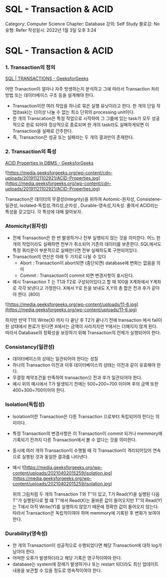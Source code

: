 # SQL - Transaction & ACID

Category: Computer Science
Chapter: Database
강의: Self Study
블로깅: No
유형: Refer
작성일시: 2022년 1월 3일 오후 3:24

# SQL - Transaction & ACID

### 1. Transaction의 정의

[SQL | TRANSACTIONS - GeeksforGeeks](https://www.geeksforgeeks.org/sql-transactions/?ref=gcse)

어떤 Tranaction이 얼마나 자주 방생하는지 분석하고 그에 따라서 Transaction 처리 방법 또는 데이터베이스 구조 등을 설계해야 한다.

- Transaction이란 여러 작업을 하나로 묶은 실행 유닛이라고 한다. 한 개의 단일 작업(task)는 더이상 나눌 수 없는 최소 단위의 processing unit이다.
- 한 개의 Transcation은 특정 작업으로 시작하여 그 그룹에 있는 task가 모두 성공적으로 완료 되어야 정상적으로 종료되며 한 개의 task라도 실패하게되면 이 Transaction을 실패로 간주한다.
- 즉, Transaction은 성공 또는 실패라는 두 개의 결과만이 존재한다.

### 2. Transaction의 특성

[ACID Properties in DBMS - GeeksforGeeks](https://www.geeksforgeeks.org/acid-properties-in-dbms/?ref=gcse)

![https://media.geeksforgeeks.org/wp-content/cdn-uploads/20191121102921/ACID-Properties.jpg](https://media.geeksforgeeks.org/wp-content/cdn-uploads/20191121102921/ACID-Properties.jpg)

Transaction은 데이터의 무결성(Integrity)을 위하여 Aotomic-원자성, Consistene-일관성, Isolated-독립성,격리성,순차성 , Durable-영속성,지속성. 줄여서 ACID라는 특성을 갖고있다. 각 특성에 대해 알아보자.

### Atomicity(원자성)

- 전체 Transaction은 한 번 발생하거나 전부 실행되지 않는 것을 의미한다. 어느 한 개의 작업이라도 실패하면 전부가 취소되어 기존의 데이터를 보존한다. SQL에서도 특정 쿼리문이 부분적으로 실패한다면 전부 실패하도록 구현되어있다.
- Transaction의 연산은 아래 두 가지로 나뉠 수 있다
  - Abort : Transaction이 abort되면 (중단되면) database에 변화는 없음을 의미
  - Commit : Transaction이 commit 되면 변경사항이 표시된다.
- 예시
  Transaction T 는 T1과 T2로 구성되어있다고 할 때 100을 X계좌에서 Y계좌로 각각 보낸다고 가정한다. X에서 Y로 돈을 보내도 X,Y의 총 합은 전과 후가 같아야 한다. (800)

![https://media.geeksforgeeks.org/wp-content/uploads/11-6.jpg](https://media.geeksforgeeks.org/wp-content/uploads/11-6.jpg)

하지만 만약 T1의 Write(X) 까지 다 끝난 후 T2가 끝나기 전에 transaction 에서 fail이 된 상태에서 완료가 된다면 X에서는 금액이 사라지지만 Y에서는 더해지지 않게 된다. 따라서 Database의 정확성을 보장하기 위해 Transaction의 전체가 실행되어야 한다.

### Consistancy(일관성)

- 데이터베이스의 상태는 일관되어야 한다는 성질
- 하나의 Transaction 이전과 이후 데이터베이스의 상태는 이전과 같이 유효해야 한다.
- 무결정 제약조건을 만족하여 transaction으 전과 후가 일관되어야 한다.
- 예시
  위의 예시에서 T가 발생되기 전에는 500+200=700 이이며 후의 금액 또한 400+300=700이어야 한다.

### Isolation(독립성)

- Isolation이란 Transaction은 다튼 Transaction 으로부터 독립되어야 한다는 의미이다.
- 특정 Transaction의 변경사항은 이 Transaction이 commit 되거나 memmory에 기록되기 전까지 다른 Transaction에서 볼 수 없다는 것을 의미한다.
- 동시에 여러 개의 Transaction이 수행될 때 각 Transaction이 격리되어있어 연속으로 실행된 것과 동일한 결과를 나타낸다.
- 예시
  ![https://media.geeksforgeeks.org/wp-content/uploads/20210402015259/isolation.jpg](https://media.geeksforgeeks.org/wp-content/uploads/20210402015259/isolation.jpg)

  위의 그림처럼 두 개의 Transaction T와 T’’이 있고, T가 Read(Y)을 실행된 다음 T’’가 실행된다로 할 떄
  T’’에서 Read(X)는 올바른 값이 들어오지만 T’’의 Read(Y)는 T에서 아직 Write(Y)를 실행하지 않았기 때문에 정확한 값이 들어오지 않는다. 따라서 Transaction은 독립적이여야 하며 memmory에 기록된 후 변화가 보여야 한다.

### Durability(영속성)

- 한 개의 Transaction이 성공적으로 수행되었다면 해당 Transaction에 대하 log가 남아야 한다.
- 어떠한 오류가 발생하더라고 해당 기록은 영구적이여야 한다.
- database는 system에 장애가 발생하거나 또는 restart 되더라도 최신 업데이트 내용을 보관할 수 있을 정도로 영속적이여야 한다.
